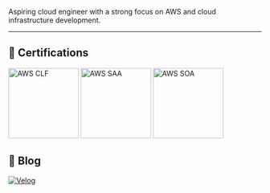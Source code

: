Aspiring cloud engineer with a strong focus on AWS and cloud infrastructure development.

---



## 🏅 Certifications

<p>
  <img src="https://github.com/user-attachments/assets/c29a9ec9-7b8c-48bf-b9d6-b84d5a6d619c" alt="AWS CLF" width="140"/>
  <img src="https://github.com/user-attachments/assets/fc4e6d19-3384-45a5-b703-31f868f09ad9" alt="AWS SAA" width="140"/>
  <img src="https://github.com/user-attachments/assets/d4d110d0-5dd6-45aa-8581-9c47f9ed9a81" alt="AWS SOA" width="140"/>
</p>


## 📝 Blog

[![Velog](https://img.shields.io/badge/Velog-20C997?style=for-the-badge&logo=velog&logoColor=white)](https://velog.io/@whdbtjd/posts)
